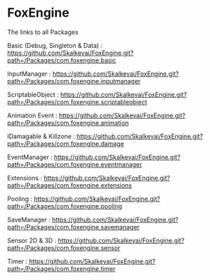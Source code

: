 # FoxEngine

The links to all Packages

Basic (Debug, Singleton & Data) : https://github.com/Skalkevai/FoxEngine.git?path=/Packages/com.foxengine.basic

InputManager : https://github.com/Skalkevai/FoxEngine.git?path=/Packages/com.foxengine.inputmanager

ScriptableObject : https://github.com/Skalkevai/FoxEngine.git?path=/Packages/com.foxengine.scriptableobject

Animation Event : https://github.com/Skalkevai/FoxEngine.git?path=/Packages/com.foxengine.animation

IDamagable & Killzone : https://github.com/Skalkevai/FoxEngine.git?path=/Packages/com.foxengine.damage

EventManager : https://github.com/Skalkevai/FoxEngine.git?path=/Packages/com.foxengine.eventmanager

Extensions : https://github.com/Skalkevai/FoxEngine.git?path=/Packages/com.foxengine.extensions

Pooling : https://github.com/Skalkevai/FoxEngine.git?path=/Packages/com.foxengine.pooling

SaveManager : https://github.com/Skalkevai/FoxEngine.git?path=/Packages/com.foxengine.savemanager

Sensor 2D & 3D : https://github.com/Skalkevai/FoxEngine.git?path=/Packages/com.foxengine.sensor

Timer : https://github.com/Skalkevai/FoxEngine.git?path=/Packages/com.foxengine.timer

